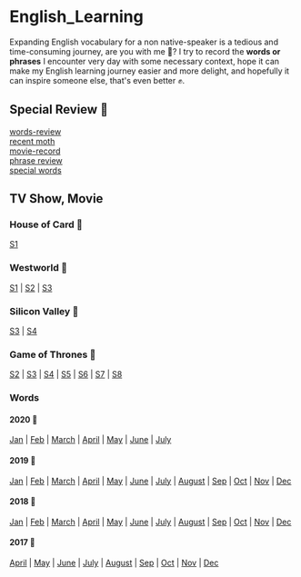 # English_Learning
  
Expanding English vocabulary for a non native-speaker is a tedious and time-consuming journey, are you with me 🤔? I try to record the **words or phrases** I encounter very day with some necessary context, hope it can make my English learning journey easier and more delight, and hopefully it can inspire someone else, that's even better ✊.  

## Special Review 🐗   
[words-review](./words-review.md)  
[recent moth](./words/2020/words-July.md)  
[movie-record](./media/movie.md)  
[phrase review](./special/phrase.md)  
[special words](./special/words1.md)  

## TV Show, Movie
### House of Card 🐺 
[S1](./media/houseOfCards/HOC1.md)

### Westworld 🤖
[S1](./media/westWorld/ww1.md) | [S2](./media/westWorld/ww2.md) | [S3](./media/westWorld/ww3.md)  

### Silicon Valley 🐨
[S3](./media/siliconValley/sv3.md) | [S4](./media/siliconValley/sv4.md) 

### Game of Thrones 👑
[S2](./media/GOT/GOT2.md) | [S3](./media/GOT/GOT3.md) | [S4](./media/GOT/GOT4.md) | [S5](./media/GOT/GOT5.md)  | [S6](./media/GOT/GOT6.md)  | [S7](./media/GOT/GOT7.md)  | [S8](./media/GOT/GOT8.md)  

### Words 

#### 2020 👊 
[Jan](./words/2020/words-Jan.md) | [Feb](./words/2020/words-Feb.md) | [March](./words/2020/words-Mar.md) |  [April](./words/2020/words-April.md) | [May](./words/2020/words-May.md) | [June](./words/2020/words-Jun.md) | [July](./words/2020/words-July.md)

#### 2019 🏃  
[Jan](./words/2019/words-Jan.md) | [Feb](./words/2019/words-Feb.md) | [March](./words/2019/words-March.md) |  [April](./words/2019/words-April.md) | 
[May](./words/2019/words-May.md) | [June](./words/2019/words-June.md) | [July](./words/2019/words-July.md) |  [August](./words/2019/words-Aug.md) |
[Sep](./words/2019/words-Sep.md) | [Oct](./words/2019/words-Oct.md) | [Nov](./words/2019/words-Nov.md) | [Dec](./words/2019/words-Dec.md)   

#### 2018 💃  
[Jan](./words/2018/words-Jan.md) | [Feb](./words/2018/words-Feb.md) | [March](./words/2018/words-Mar.md) | [April](./words/2018/words-Apr.md)  | [May](./words/2018/words-May.md)  | [June](./words/2018/words-Jun.md)  | [July](./words/2018/words-Jul.md)  | [August](./words/2018/words-Aug.md)  | [Sep](./words/2018/words-Sep.md)  | [Oct](./words/2018/words-Oct.md) | [Nov](./words/2018/words-Nov.md)  | [Dec](./words/2018/words-Dec.md)  

#### 2017 👀  
[April](./words/2017/words-Apr.md)  | [May](./words/2017/words-May.md)  | [June](./words/2017/words-Jun.md)  | [July](./words/2017/words-Jul.md)  | [August](./words/2017/words-Aug.md)  | [Sep](./words/2017/words-Sep.md)  | [Oct](./words/2017/words-Oct.md) | [Nov](./words/2017/words-Nov.md)  | [Dec](./words/2017/words-Dec.md) 

